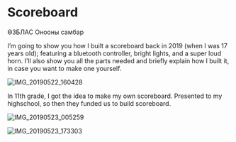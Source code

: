 # Scoreboard
ӨЗБЛАС Онооны самбар

I’m going to show you how I built a scoreboard back in 2019 (when I was 17 years old); featuring a bluetooth controller, bright lights, and a super loud horn. I'll also show you all the parts needed and briefly explain how I built it, in case you want to make one yourself.

![IMG_20190522_160428](https://user-images.githubusercontent.com/53986637/204053355-57f6b70d-31d1-415c-80c3-8af2ac9b2ae0.jpg)

In 11th grade, I got the idea to make my own scoreboard. Presented to my highschool, so then they funded us to build scoreboard.



![IMG_20190523_005259](https://user-images.githubusercontent.com/53986637/204057116-c92d94b4-b0ba-4a5b-881f-f074f5074889.jpg)


![IMG_20190523_173303](https://user-images.githubusercontent.com/53986637/204053369-e136c684-737f-4e6f-a0b0-bd7c0171a948.jpg)
